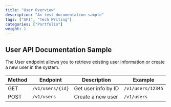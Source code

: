 ```yaml
---
title: "User Overview"
description: "An test documentation sample"
tags: ["API", "Tech Writing"]
categories: ["Portfolio"]
weight: 1
---
```


## User API Documentation Sample

The User endpoint allows you to retrieve existing user information or create a new user in the system.

| Method | Endpoint         | Description         | Example           |
| ------ | ---------------- | ------------------- | ----------------- |
| GET    | `/v1/users/{id}` | Get user info by ID | `/v1/users/12345` |
| POST   | `/v1/users`      | Create a new user   | `/v1/users`       |
